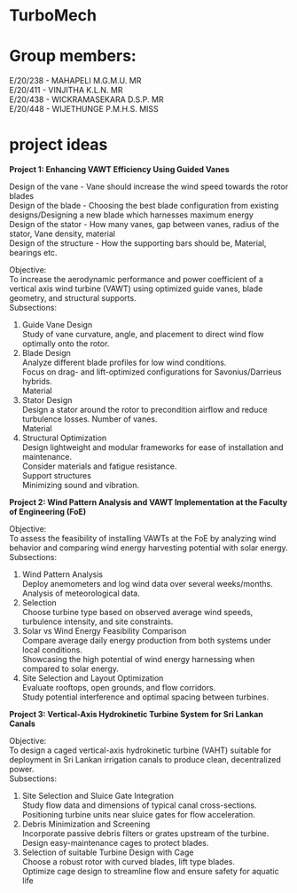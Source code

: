 # TurboMech
# Group members: 
E/20/238 - MAHAPELI M.G.M.U. MR <br>
E/20/411 - VINJITHA K.L.N. MR <br>
E/20/438 - WICKRAMASEKARA D.S.P. MR <br>
E/20/448 - WIJETHUNGE P.M.H.S. MISS <br>
# project ideas
**Project 1: Enhancing VAWT Efficiency Using Guided Vanes**<br>
   
Design of the vane - Vane should increase the wind speed towards the rotor blades<br>
    Design of the blade - Choosing the best blade configuration from existing designs/Designing a new blade which harnesses maximum energy<br>
    Design of the stator - How many vanes, gap between vanes, radius of the stator, Vane density, material<br>
    Design of the structure - How the supporting bars should be, Material, bearings etc.

Objective:<br>
        To increase the aerodynamic performance and power coefficient of a vertical axis wind turbine (VAWT) using optimized guide vanes, blade geometry, and structural supports.<br>
        Subsections:<br>
1. Guide Vane Design<br>
Study of vane curvature, angle, and placement to direct wind flow optimally onto
the rotor. <br>
2. Blade Design<br>
 Analyze different blade profiles for low wind conditions.<br>
 Focus on drag- and lift-optimized configurations for Savonius/Darrieus hybrids. <br>
 Material<br>
3. Stator Design<br>
Design a stator around the rotor to precondition airflow and reduce turbulence
losses. Number of vanes. <br>
Material<br>
4. Structural Optimization<br>
Design lightweight and modular frameworks for ease of installation and
maintenance. <br>
Consider materials and fatigue resistance. <br>
Support structures<br>
Minimizing sound and vibration.<br>

**Project 2: Wind Pattern Analysis and VAWT Implementation at the Faculty of Engineering (FoE)** <br>

Objective:<br>
To assess the feasibility of installing VAWTs at the FoE by analyzing wind behavior and
comparing wind energy harvesting potential with solar energy. <br>
Subsections:<br>
1. Wind Pattern Analysis<br>
 Deploy anemometers and log wind data over several weeks/months. <br>
 Analysis of meteorological data. <br>
2. Selection<br>
 Choose turbine type based on observed average wind speeds, turbulence intensity, and site constraints.<br>
3. Solar vs Wind Energy Feasibility Comparison<br>
 Compare average daily energy production from both systems under local
conditions. <br>
Showcasing the high potential of wind energy harnessing when compared to solar
energy. <br>
4. Site Selection and Layout Optimization<br>
 Evaluate rooftops, open grounds, and flow corridors. <br>
 Study potential interference and optimal spacing between turbines.<br>
 
**Project 3: Vertical-Axis Hydrokinetic Turbine System for
Sri Lankan Canals**<br>

Objective:<br>
To design a caged vertical-axis hydrokinetic turbine (VAHT) suitable for deployment in Sri
Lankan irrigation canals to produce clean, decentralized power. <br>
Subsections:<br>
1. Site Selection and Sluice Gate Integration<br>
Study flow data and dimensions of typical canal cross-sections. <br>
Positioning turbine units near sluice gates for flow acceleration. <br>
2. Debris Minimization and Screening<br>
Incorporate passive debris filters or grates upstream of the turbine. <br>
Design easy-maintenance cages to protect blades.<br>
3. Selection of suitable Turbine Design with Cage<br>
Choose a robust rotor with curved blades, lift type blades. <br>
Optimize cage design to streamline flow and ensure safety for aquatic life
  
